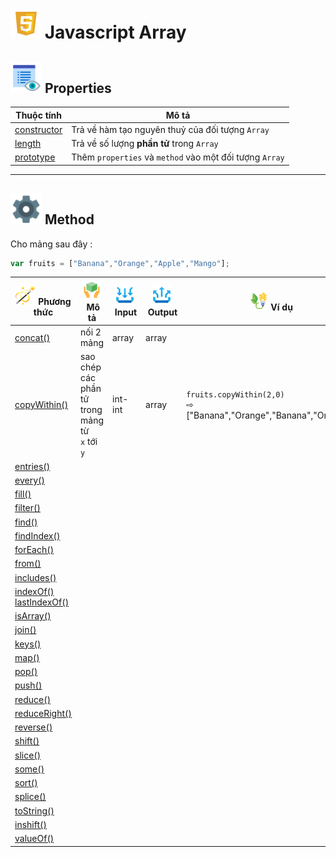# ![icons8-javascript.png](https://raw.githubusercontent.com/Zenfection/Image/master/2021/04/24-16-10-25-icons8-javascript.png) Javascript Array

## <img src="https://raw.githubusercontent.com/Zenfection/Image/master/2021/04/24-13-17-07-icons8-show_property.png" title="" alt="icons8-show_property.png" width="50"> Properties

| Thuộc tính                                                                 | Mô tả                                                   |
| -------------------------------------------------------------------------- | ------------------------------------------------------- |
| [constructor](https://www.w3schools.com/jsref/jsref_constructor_array.asp) | Trả về hàm tạo nguyên thuỷ của đối tượng `Array`        |
| [length](https://www.w3schools.com/jsref/jsref_length_array.asp)           | Trả về số lượng **phần tử** trong `Array`               |
| [prototype](https://www.w3schools.com/jsref/jsref_prototype_array.asp)     | Thêm `properties` và `method` vào một đối tượng `Array` |

---

## <img src="https://raw.githubusercontent.com/Zenfection/Image/master/2021/04/24-13-18-15-icons8-settings.png" title="" alt="icons8-settings.png" width="50"> Method

Cho mảng sau đây : 

```javascript
var fruits = ["Banana","Orange","Apple","Mango"];
```

| ![icons8-magic_wand.png](https://raw.githubusercontent.com/Zenfection/Image/master/2021/04/24-15-21-11-icons8-magic_wand.png) Phương thức            | ![icons8-handle_with_care.png](https://raw.githubusercontent.com/Zenfection/Image/master/2021/04/24-15-19-20-icons8-handle_with_care.png) Mô tả | ![icons8-input.png](https://raw.githubusercontent.com/Zenfection/Image/master/2021/04/24-15-18-48-icons8-input.png) Input | ![icons8-output.png](https://raw.githubusercontent.com/Zenfection/Image/master/2021/04/24-15-18-39-icons8-output.png) Output | ![icons8-energy_saving_bulb.png](https://raw.githubusercontent.com/Zenfection/Image/master/2021/04/24-15-20-02-icons8-energy_saving_bulb.png) Ví dụ |
| ---------------------------------------------------------------------------------------------------------------------------------------------------- | ----------------------------------------------------------------------------------------------------------------------------------------------- | ------------------------------------------------------------------------------------------------------------------------- | ---------------------------------------------------------------------------------------------------------------------------- | --------------------------------------------------------------------------------------------------------------------------------------------------- |
| [concat()](https://www.w3schools.com/jsref/jsref_concat_array.asp)                                                                                   | nối 2 mảng                                                                                                                                      | array                                                                                                                     | array                                                                                                                        |                                                                                                                                                     |
| [copyWithin()](https://www.w3schools.com/jsref/jsref_copywithin.asp)                                                                                 | sao chép các phần tử trong mảng từ `x` tới `y`                                                                                                  | int-int                                                                                                                   | array                                                                                                                        | `fruits.copyWithin(2,0)`<br>⇨ ["Banana","Orange","Banana","Orange"]                                                                                 |
| [entries()](https://www.w3schools.com/jsref/jsref_entries.asp)                                                                                       |                                                                                                                                                 |                                                                                                                           |                                                                                                                              |                                                                                                                                                     |
| [every()](https://www.w3schools.com/jsref/jsref_every.asp)                                                                                           |                                                                                                                                                 |                                                                                                                           |                                                                                                                              |                                                                                                                                                     |
| [fill()](https://www.w3schools.com/jsref/jsref_fill.asp)                                                                                             |                                                                                                                                                 |                                                                                                                           |                                                                                                                              |                                                                                                                                                     |
| [filter()](https://www.w3schools.com/jsref/jsref_filter.asp)                                                                                         |                                                                                                                                                 |                                                                                                                           |                                                                                                                              |                                                                                                                                                     |
| [find()](https://www.w3schools.com/jsref/jsref_find.asp)                                                                                             |                                                                                                                                                 |                                                                                                                           |                                                                                                                              |                                                                                                                                                     |
| [findIndex()](https://www.w3schools.com/jsref/jsref_findindex.asp)                                                                                   |                                                                                                                                                 |                                                                                                                           |                                                                                                                              |                                                                                                                                                     |
| [forEach()](https://www.w3schools.com/jsref/jsref_foreach.asp)                                                                                       |                                                                                                                                                 |                                                                                                                           |                                                                                                                              |                                                                                                                                                     |
| [from()](https://www.w3schools.com/jsref/jsref_from.asp)                                                                                             |                                                                                                                                                 |                                                                                                                           |                                                                                                                              |                                                                                                                                                     |
| [includes()](https://www.w3schools.com/jsref/jsref_includes_array.asp)                                                                               |                                                                                                                                                 |                                                                                                                           |                                                                                                                              |                                                                                                                                                     |
| [indexOf()](https://www.w3schools.com/jsref/jsref_indexof_array.asp)<br>[lastIndexOf()](https://www.w3schools.com/jsref/jsref_lastindexof_array.asp) |                                                                                                                                                 |                                                                                                                           |                                                                                                                              |                                                                                                                                                     |
| [isArray()](https://www.w3schools.com/jsref/jsref_isarray.asp)                                                                                       |                                                                                                                                                 |                                                                                                                           |                                                                                                                              |                                                                                                                                                     |
| [join()](https://www.w3schools.com/jsref/jsref_join.asp)                                                                                             |                                                                                                                                                 |                                                                                                                           |                                                                                                                              |                                                                                                                                                     |
| [keys()](https://www.w3schools.com/jsref/jsref_keys.asp)                                                                                             |                                                                                                                                                 |                                                                                                                           |                                                                                                                              |                                                                                                                                                     |
| [map()](https://www.w3schools.com/jsref/jsref_map.asp)                                                                                               |                                                                                                                                                 |                                                                                                                           |                                                                                                                              |                                                                                                                                                     |
| [pop()](https://www.w3schools.com/jsref/jsref_pop.asp)                                                                                               |                                                                                                                                                 |                                                                                                                           |                                                                                                                              |                                                                                                                                                     |
| [push()](https://www.w3schools.com/jsref/jsref_push.asp)                                                                                             |                                                                                                                                                 |                                                                                                                           |                                                                                                                              |                                                                                                                                                     |
| [reduce()](https://www.w3schools.com/jsref/jsref_reduce.asp)                                                                                         |                                                                                                                                                 |                                                                                                                           |                                                                                                                              |                                                                                                                                                     |
| [reduceRight()](https://www.w3schools.com/jsref/jsref_reduceright.asp)                                                                               |                                                                                                                                                 |                                                                                                                           |                                                                                                                              |                                                                                                                                                     |
| [reverse()](https://www.w3schools.com/jsref/jsref_reverse.asp)                                                                                       |                                                                                                                                                 |                                                                                                                           |                                                                                                                              |                                                                                                                                                     |
| [shift()](https://www.w3schools.com/jsref/jsref_shift.asp)                                                                                           |                                                                                                                                                 |                                                                                                                           |                                                                                                                              |                                                                                                                                                     |
| [slice()](https://www.w3schools.com/jsref/jsref_slice_array.asp)                                                                                     |                                                                                                                                                 |                                                                                                                           |                                                                                                                              |                                                                                                                                                     |
| [some()](https://www.w3schools.com/jsref/jsref_some.asp)                                                                                             |                                                                                                                                                 |                                                                                                                           |                                                                                                                              |                                                                                                                                                     |
| [sort()](https://www.w3schools.com/jsref/jsref_sort.asp)                                                                                             |                                                                                                                                                 |                                                                                                                           |                                                                                                                              |                                                                                                                                                     |
| [splice()](https://www.w3schools.com/jsref/jsref_splice.asp)                                                                                         |                                                                                                                                                 |                                                                                                                           |                                                                                                                              |                                                                                                                                                     |
| [toString()](https://www.w3schools.com/jsref/jsref_tostring_array.asp)                                                                               |                                                                                                                                                 |                                                                                                                           |                                                                                                                              |                                                                                                                                                     |
| [inshift()](https://www.w3schools.com/jsref/jsref_unshift.asp)                                                                                       |                                                                                                                                                 |                                                                                                                           |                                                                                                                              |                                                                                                                                                     |
| [valueOf()](https://www.w3schools.com/jsref/jsref_valueof_array.asp)                                                                                 |                                                                                                                                                 |                                                                                                                           |                                                                                                                              |                                                                                                                                                     |
